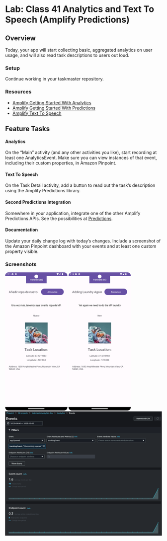 # Lab: Class 41 Analytics and Text To Speech (Amplify Predictions)

## Overview
Today, your app will start collecting basic, aggregated analytics on user usage, and will also read task descriptions to users out loud.

### Setup
Continue working in your taskmaster repository.

### Resources
* [Amplify Getting Started With Analytics](https://docs.amplify.aws/lib/analytics/getting-started/q/platform/android/)
* [Amplify Getting Started With Predictions](https://docs.amplify.aws/lib/predictions/getting-started/q/platform/android/)
* [Amplify Text To Speech](https://docs.amplify.aws/lib/predictions/text-speech/q/platform/android/)

## Feature Tasks

#### Analytics
On the “Main” activity (and any other activities you like), start recording at least one AnalyticsEvent. Make sure you can view instances of that event, including their custom properties, in Amazon Pinpoint.

#### Text To Speech
On the Task Detail activity, add a button to read out the task’s description using the Amplify Predictions library.

#### Second Predictions Integration
Somewhere in your application, integrate one of the other Amplify Predictions APIs.
See the possibilities at [Predictions](https://docs.amplify.aws/lib/predictions/getting-started/q/platform/android/#next-steps).

#### Documentation
Update your daily change log with today’s changes. Include a screenshot of the Amazon Pinpoint dashboard with your events and at least one custom property visible.

### Screenshots

<img src="../screenshots/lab41/espan.png" alt="Spanish Translation" width="200"/>

<img src="../screenshots/lab41/taskDescripActiv.png" alt="Task Description Activity" width="200"/>

<img src="../screenshots/lab41/awsEvents.png" alt="Events Table in AWS Pinpoint" width="650"/>
